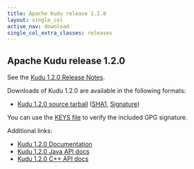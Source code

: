 ```yaml
---
title: Apache Kudu release 1.2.0
layout: single_col
active_nav: download
single_col_extra_classes: releases
---
```


<!--

Licensed to the Apache Software Foundation (ASF) under one
or more contributor license agreements.  See the NOTICE file
distributed with this work for additional information
regarding copyright ownership.  The ASF licenses this file
to you under the Apache License, Version 2.0 (the
"License"); you may not use this file except in compliance
with the License.  You may obtain a copy of the License at

  http://www.apache.org/licenses/LICENSE-2.0

Unless required by applicable law or agreed to in writing,
software distributed under the License is distributed on an
"AS IS" BASIS, WITHOUT WARRANTIES OR CONDITIONS OF ANY
KIND, either express or implied.  See the License for the
specific language governing permissions and limitations
under the License.

-->

## Apache Kudu release 1.2.0

See the [Kudu 1.2.0 Release Notes](docs/release_notes.html).

Downloads of Kudu 1.2.0 are available in the following formats:

* [Kudu 1.2.0 source tarball](https://archive.apache.org/dist/kudu/1.2.0/apache-kudu-1.2.0.tar.gz)
  ([SHA1](https://archive.apache.org/dist/kudu/1.2.0/apache-kudu-1.2.0.tar.gz.sha),
  [Signature](https://archive.apache.org/dist/kudu/1.2.0/apache-kudu-1.2.0.tar.gz.asc))

You can use the [KEYS file](https://www.apache.org/dist/kudu/KEYS) to verify the included GPG signature.

Additional links:

* [Kudu 1.2.0 Documentation](docs/)
* [Kudu 1.2.0 Java API docs](apidocs/)
* [Kudu 1.2.0 C++ API docs](cpp-client-api/)
